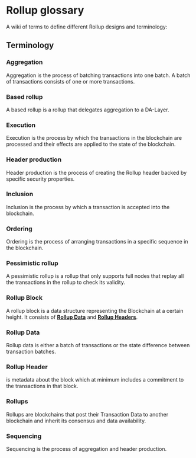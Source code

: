 # Rollup glossary

A wiki of terms to define different Rollup designs and terminology:

<!-- **Types of Rollup Designs:**

* [Basic Rollup](/learn/basic-rollup)
* [Based Pessimistic Rollup](/learn/based-pessimistic-rollup)
* [Pessimistic Rollup with a Shared Sequencer](/learn/pessimistic-rollup-with-a-shared-sequencer)
* Pessimistic Rollup with Based and Shared Sequencing
* Based Rollup with a Centralized Sequencer
* Optimistic Rollup with a Centralized Header Producer
* Based ZK Rollup with a Decentralized Prover Market
* Based Rollup with a Header Producer Competition Maximizing Protocol MEV -->

## Terminology

### Aggregation

Aggregation is the process of batching transactions into one batch. A batch of transactions consists of one or more transactions.

### Based rollup

A based rollup is a rollup that delegates aggregation to a DA-Layer.

### Execution

Execution is the process by which the transactions in the blockchain are processed and their effects are applied to the state of the blockchain.

### Header production

Header production is the process of creating the Rollup header backed by specific security properties.

### Inclusion

Inclusion is the process by which a transaction is accepted into the blockchain.

### Ordering

Ordering is the process of arranging transactions in a specific sequence in the blockchain.

### Pessimistic rollup

A pessimistic rollup is a rollup that only supports full nodes that replay all the transactions in the rollup to check its validity.

### Rollup Block

A rollup block is a data structure representing the Blockchain at a certain height. It consists of [**Rollup Data**](#rollup-data) and
[**Rollup Headers**](#rollup-header).

### Rollup Data

Rollup data is either a batch of transactions or the state difference between transaction batches.

### Rollup Header

is metadata about the block which at minimum includes a commitment to the transactions in that block.

### Rollups

Rollups are blockchains that post their Transaction Data to another blockchain and inherit its consensus and data availability.

### Sequencing

Sequencing is the process of aggregation and header production.
